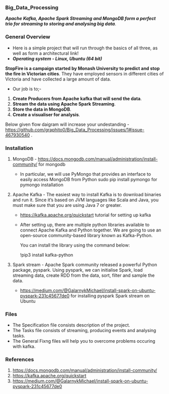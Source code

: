 ### Big_Data_Processing
***Apache Kafka,  Apache Spark Streaming and MongoDB form a perfect trio for streaming to storing and analysing big data***.

### General Overview
   - Here is a simple project that will run through the basics of all three, as well as form a architectural link!
   - ***Operating system - Linux, Ubuntu (64 bit)***

**StopFire is a campaign started by Monash University to predict and stop the fire in Victorian cities**.
They have employed sensors in different cities of Victoria and have collected a large amount of data.
   - Our job is to;-
1. **Create Producers from Apache kafka that will send the data**.
2. **Stream the data using Apache Spark Streaming**.
3. **Store the data in MongoDB**.
4. **Create a visualiser for analysis**.

Below given flow daigram will increase your undestanding -
https://github.com/graphito0/Big_Data_Processing/issues/1#issue-467930540 .


### Installation

1. MongoDB - https://docs.mongodb.com/manual/administration/install-community/ for mongodb

   - In particular, we will use PyMongo that provides an interface to easily access MongoDB from Python
     sudo pip install pymongo for pymongo installation
 
2. Apache Kafka - The easiest way to install Kafka is to download binaries and run it. Since it’s based on JVM languages like Scala and Java, you must make sure that you are using Java 7 or greater.

   - https://kafka.apache.org/quickstart tutorial for setting up kafka
   
   - After setting up, there are multiple python libraries available to connect Apache Kafka and Python together.
     We are going to use an open-source community-based library known as Kafka-Python.

     You can install the library using the command below:

     !pip3 install kafka-python
     
3. Spark stream - Apache Spark community released a powerful Python package, pyspark. Using pyspark, we can initialise Spark, load streaming data, create RDD from the data, sort, filter and sample the data.
    - https://medium.com/@GalarnykMichael/install-spark-on-ubuntu-pyspark-231c45677de0 for installing pyspark Spark stream on Ubuntu


### Files

- The Specification file consists description of the project.
- The Tasks file consists of streaming, producing events and analysing tasks.
- The General Fixng files will help you to overcome problems occuring with kafka.

### References

1. https://docs.mongodb.com/manual/administration/install-community/
2. https://kafka.apache.org/quickstart
3. https://medium.com/@GalarnykMichael/install-spark-on-ubuntu-pyspark-231c45677de0



